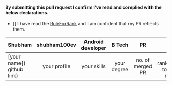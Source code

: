 <!--
Hi!
Thanks for sending a PR to this ever-growing list open source user reconized repositry.
Your contribution is valuable.
In order to help us evaluate PRs better, we ask you to have a look at the following declaration and check the points you agree with. ( [x] )
-->


#### By submitting this pull request I confirm I've read and complied with the below declarations.

- [] I have read the [RuleForRank](https://github.com/jsroyal/JobProfile/blob/master/RuleForRank.md) and I am confident that my PR reflects them.



 | Shubham | shubham100ev | Android developer | B Tech | PR | 00|
 |:--------|:--------:|:------------:|:------------:|:------------:|:------------:|
 | [your name]( github link) | your profile | your skills | your degree | no. of merged PR| give rank,compare to current readme |
 

